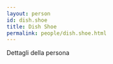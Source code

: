```yaml
---
layout: person
id: dish.shoe
title: Dish Shoe
permalink: people/dish.shoe.html
---
```


Dettagli della persona